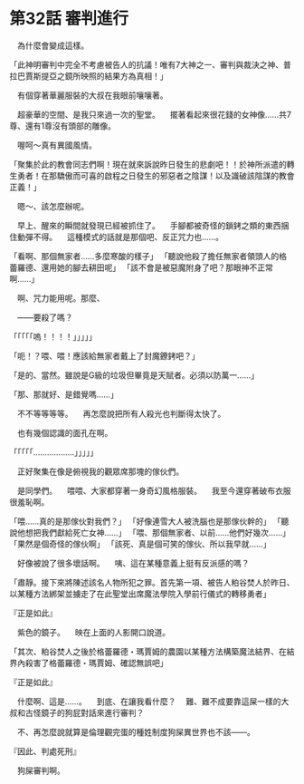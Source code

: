 # 第32話 審判進行

　為什麼會變成這樣。

「此神明審判中完全不考慮被告人的抗議！唯有7大神之一、審判與裁決之神、普拉巴賈斯提亞之鏡所映照的結果方為真相！」

　有個穿著華麗服裝的大叔在我眼前嚷嚷著。

　超豪華的空間、是我只來過一次的聖堂。
　擺著看起來很花錢的女神像……共7尊、還有1尊沒有頭部的雕像。

　喔呵～真有異國風情。

「聚集於此的教會同志們啊！現在就來訴說昨日發生的悲劇吧！！於神所派遣的轉生勇者！在那驕傲而可喜的啟程之日發生的邪惡者之陰謀！以及識破該陰謀的教會正義！」

　嗯～、該怎麼辦呢。

　早上、醒來的瞬間就發現已經被抓住了。
　手腳都被奇怪的鎖銬之類的東西捆住動彈不得。
　這種模式的話就是那個吧、反正咒力也……。

「看啊、那個無家者……多麼寒酸的樣子」
「聽說他殺了擔任無家者領頭人的格蕾羅德、還用她的腳去耕田呢」
「該不會是被惡魔附身了吧？那眼神不正常啊……」

　啊、咒力能用呢。那麼、

　——要殺了嗎？

「「「「「嗚！！！！」」」」」

「呃！？喂、喂！應該給無家者戴上了封魔鐐銬吧？」

「是的、當然。雖說是G級的垃圾但畢竟是天賦者。必須以防萬一……」

「那、那就好、是錯覺嗎……」

　不不等等等等。
　再怎麼說把所有人殺光也判斷得太快了。

　也有幾個認識的面孔在啊。

「「「「「………………」」」」」

　正好聚集在像是俯視我的觀眾席那塊的傢伙們。

　是同學們。
　喂喂、大家都穿著一身奇幻風格服裝。
　我至今還穿著破布衣服很羞恥啊。

「喂……真的是那傢伙對我們？」
「好像連雪大人被洗腦也是那傢伙幹的」
「聽說他想把我們獻給死亡女神……」
「喂、那個無家者、以前……他們好幾次……」
「果然是個奇怪的傢伙啊」
「該死、真是個可笑的傢伙、所以我早就……」

　好像被說了很多壞話啊。
　咦、這在某種意義上挺有反派感的嗎？

「肅靜。接下來將陳述該名人物所犯之罪。首先第一項、被告人粕谷焚人於昨日、以某種方法綁架並擄走了在此聖堂出席魔法學院入學前行儀式的轉移勇者」

『正是如此』

　紫色的鏡子。
　映在上面的人影開口說道。

「其次、粕谷焚人之後於格蕾羅德・瑪賈姆的農園以某種方法構築魔法結界、在結界內殺害了格蕾羅德・瑪賈姆、確認無誤吧」

『正是如此』

　什麼啊、這是……。
　到底、在讓我看什麼？
　難、難不成要靠這屎一樣的大叔和古怪鏡子的狗屁對話來進行審判？

　不、再怎麼說就算是倫理觀完蛋的種姓制度狗屎異世界也不該——。

『因此、判處死刑』

　狗屎審判啊。